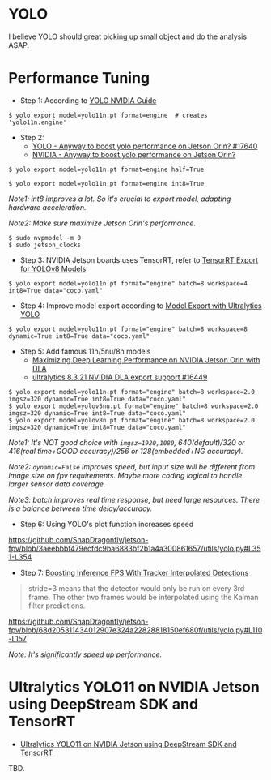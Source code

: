 # YOLO

I believe YOLO should great picking up small object and do the analysis ASAP.

# Performance Tuning

- Step 1: According to [YOLO NVIDIA Guide](https://docs.ultralytics.com/guides/nvidia-jetson/)

```
$ yolo export model=yolo11n.pt format=engine  # creates 'yolo11n.engine'
```

- Step 2: 
  - [YOLO - Anyway to boost yolo performance on Jetson Orin?
#17640](https://github.com/ultralytics/ultralytics/issues/17640)
  - [NVIDIA - Anyway to boost yolo performance on Jetson Orin?](https://forums.developer.nvidia.com/t/anyway-to-boost-yolo-performance-on-jetson-orin/313795)

```
$ yolo export model=yolo11n.pt format=engine half=True
```

```
$ yolo export model=yolo11n.pt format=engine int8=True
```

*Note1: int8 improves a lot. So it's crucial to export model, adapting hardware acceleration.*

*Note2: Make sure maximize Jetson Orin's performance.*

```
$ sudo nvpmodel -m 0
$ sudo jetson_clocks
```

- Step 3: NVIDIA Jetson boards uses TensorRT, refer to [TensorRT Export for YOLOv8 Models](https://docs.ultralytics.com/integrations/tensorrt/) 

```
$ yolo export model=yolo11n.pt format="engine" batch=8 workspace=4 int8=True data="coco.yaml"
```

- Step 4: Improve model export according to [Model Export with Ultralytics YOLO](https://docs.ultralytics.com/modes/export/)

```
$ yolo export model=yolo11n.pt format="engine" batch=8 workspace=8 dynamic=True int8=True data="coco.yaml"
```

- Step 5: Add famous 11n/5nu/8n models
  - [Maximizing Deep Learning Performance on NVIDIA Jetson Orin with DLA](https://developer.nvidia.com/blog/maximizing-deep-learning-performance-on-nvidia-jetson-orin-with-dla/)
  - [ultralytics 8.3.21 NVIDIA DLA export support #16449](https://github.com/ultralytics/ultralytics/pull/16449)

```
$ yolo export model=yolo11n.pt format="engine" batch=8 workspace=2.0 imgsz=320 dynamic=True int8=True data="coco.yaml"
$ yolo export model=yolov5nu.pt format="engine" batch=8 workspace=2.0 imgsz=320 dynamic=True int8=True data="coco.yaml"
$ yolo export model=yolov8n.pt format="engine" batch=8 workspace=2.0 imgsz=320 dynamic=True int8=True data="coco.yaml"
```

*Note1: It's NOT good choice with `imgsz=1920,1080`, 640(default)/320 or 416(real time+GOOD accuracy)/256 or 128(embedded+NG accuracy).*

*Note2: `dynamic=False` improves speed, but input size will be different from image size on fpv requirements. Maybe more coding logical to handle larger sensor data coverage.*

*Note3: batch improves real time response, but need large resources. There is a balance between time delay/accuracy.*

- Step 6: Using YOLO's plot function increases speed

https://github.com/SnapDragonfly/jetson-fpv/blob/3aeebbbf479ecfdc9ba6883bf2b1a4a300861657/utils/yolo.py#L351-L354

- Step 7: [Boosting Inference FPS With Tracker Interpolated Detections](https://y-t-g.github.io/tutorials/yolo-tracker-interpolate/)

> stride=3 means that the detector would only be run on every 3rd frame. The other two frames would be interpolated using the Kalman filter predictions.

https://github.com/SnapDragonfly/jetson-fpv/blob/68d205311434012907e324a22828818150ef680f/utils/yolo.py#L110-L157

*Note: It's significantly speed up performance.*

# Ultralytics YOLO11 on NVIDIA Jetson using DeepStream SDK and TensorRT

- [Ultralytics YOLO11 on NVIDIA Jetson using DeepStream SDK and TensorRT](https://docs.ultralytics.com/guides/deepstream-nvidia-jetson/)

TBD.